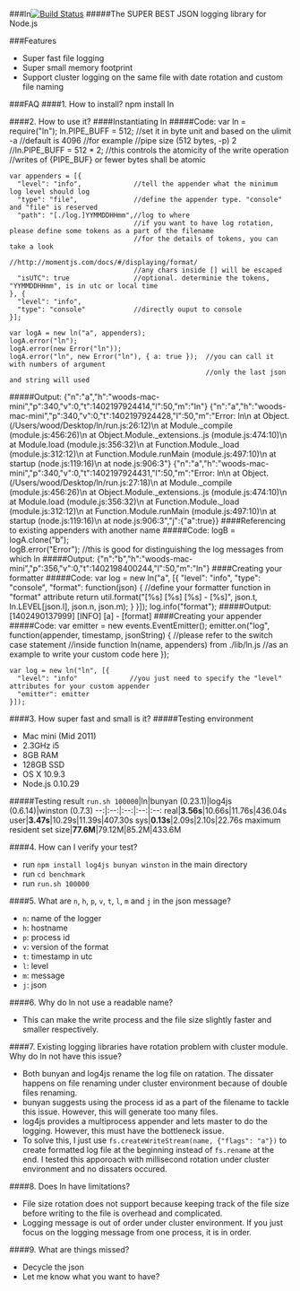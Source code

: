 ###ln[![Build Status](https://travis-ci.org/wood1986/ln.svg?branch=master)](https://travis-ci.org/wood1986/ln)
#####The SUPER BEST JSON logging library for Node.js

###Features
* Super fast file logging
* Super small memory footprint
* Support cluster logging on the same file with date rotation and custom file naming

###FAQ
####1. How to install?
     npm install ln

####2. How to use it?
####Instantiating ln
#####Code:
    var ln = require("ln");
    ln.PIPE_BUFF = 512; //set it in byte unit and based on the ulimit -a
                        //default is 4096
                        //for example
                        //pipe size            (512 bytes, -p) 2
                        //ln.PIPE_BUFF = 512 * 2;
                        //this controls the atomicity of the write operation
                        //writes of {PIPE_BUF} or fewer bytes shall be atomic

    var appenders = [{
      "level": "info",             //tell the appender what the minimum log level should log
      "type": "file",              //define the appender type. "console" and "file" is reserved
      "path": "[./log.]YYMMDDHHmm",//log to where
                                   //if you want to have log rotation, please define some tokens as a part of the filename
                                   //for the details of tokens, you can take a look
                                   //http://momentjs.com/docs/#/displaying/format/
                                   //any chars inside [] will be escaped
      "isUTC": true                //optional. determinie the tokens, "YYMMDDHHmm", is in utc or local time
    }, {
      "level": "info",
      "type": "console"            //directly ouput to console
    }];

    var logA = new ln("a", appenders);
    logA.error("ln");
    logA.error(new Error("ln"));
    logA.error("ln", new Error("ln"), { a: true });  //you can call it with numbers of argument
                                                     //only the last json and string will used
#####Output:
    {"n":"a","h":"woods-mac-mini","p":340,"v":0,"t":1402197924414,"l":50,"m":"ln"}
    {"n":"a","h":"woods-mac-mini","p":340,"v":0,"t":1402197924428,"l":50,"m":"Error: ln\n    at Object.<anonymous> (/Users/wood/Desktop/ln/run.js:26:12)\n    at Module._compile (module.js:456:26)\n    at Object.Module._extensions..js (module.js:474:10)\n    at Module.load (module.js:356:32)\n    at Function.Module._load (module.js:312:12)\n    at Function.Module.runMain (module.js:497:10)\n    at startup (node.js:119:16)\n    at node.js:906:3"}
    {"n":"a","h":"woods-mac-mini","p":340,"v":0,"t":1402197924431,"l":50,"m":"Error: ln\n    at Object.<anonymous> (/Users/wood/Desktop/ln/run.js:27:18)\n    at Module._compile (module.js:456:26)\n    at Object.Module._extensions..js (module.js:474:10)\n    at Module.load (module.js:356:32)\n    at Function.Module._load (module.js:312:12)\n    at Function.Module.runMain (module.js:497:10)\n    at startup (node.js:119:16)\n    at node.js:906:3","j":{"a":true}}
####Referencing to existing appenders with another name
#####Code:
    logB = logA.clone("b");       
    logB.error("Error");           //this is good for distinguishing the log messages from which ln
#####Output:
    {"n":"b","h":"woods-mac-mini","p":356,"v":0,"t":1402198400244,"l":50,"m":"ln"}
####Creating your formatter
#####Code:
    var log = new ln("a", [{
      "level": "info",
      "type": "console",
      "format": function(json) {  //define your formatter function in "format" attribute
        return util.format("[%s] [%s] [%s] - [%s]", json.t, ln.LEVEL[json.l], json.n, json.m);
      }
    }]);
    log.info("format");
#####Output:
    [1402490137999] [INFO] [a] - [format]
####Creating your appender
#####Code:
    var emitter = new events.EventEmitter();
    emitter.on("log", function(appender, timestamp, jsonString) {
      //please refer to the switch case statement
      //inside function ln(name, appenders) from ./lib/ln.js
      //as an example to write your custom code here
    });

    var log = new ln("ln", [{
      "level": "info"             //you just need to specify the "level" attributes for your custom appender
      "emitter": emitter
    }]);

####3. How super fast and small is it?
#####Testing environment
* Mac mini (Mid 2011)
* 2.3GHz i5
* 8GB RAM
* 128GB SSD
* OS X 10.9.3
* Node.js 0.10.29

#####Testing result
`run.sh 100000`|ln|bunyan (0.23.1)|log4js (0.6.14)|winston (0.7.3)
--:|:--:|:--:|:--:|:--:
real|**3.56s**|10.66s|11.76s|436.04s
user|**3.47s**|10.29s|11.39s|407.30s
sys|**0.13s**|2.09s|2.10s|22.76s
maximum resident set size|**77.6M**|79.12M|85.2M|433.6M

####4. How can I verify your test?

* run `npm install log4js bunyan winston` in the main directory
* run `cd benchmark`
* run `run.sh 100000`

####5. What are `n`, `h`, `p`, `v`, `t`, `l`, `m` and `j` in the json message?
* `n`: name of the logger
* `h`: hostname
* `p`: process id
* `v`: version of the format
* `t`: timestamp in utc
* `l`: level
* `m`: message
* `j`: json

####6. Why do ln not use a readable name?
* This can make the write process and the file size slightly faster and smaller respectively.

####7. Existing logging libraries have rotation problem with cluster module. Why do ln not have this issue?
* Both bunyan and log4js rename the log file on ratation. The dissater happens on file renaming under cluster environment because of double files renaming.
* bunyan suggests using the process id as a part of the filename to tackle this issue. However, this will generate too many files.
* log4js provides a multiprocess appender and lets master to do the logging. However, this must have the bottleneck issue.
* To solve this, I just use `fs.createWriteStream(name, {"flags": "a"})` to create formatted log file at the beginning instead of `fs.rename` at the end. I tested this apporoach with millisecond rotation under cluster environment and no dissaters occured.

####8. Does ln have limitations?
* File size rotation does not support because keeping track of the file size before writing to the file is overhead and complicated.
* Logging message is out of order under cluster environment. If you just focus on the logging message from one process, it is in order.

####9. What are things missed?
* Decycle the json
* Let me know what you want to have?
